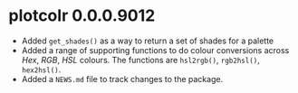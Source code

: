 # plotcolr 0.0.0.9012

* Added `get_shades()` as a way to return a set of shades for a palette
* Added a range of supporting functions to do colour conversions across *Hex*, *RGB*, *HSL* colours. The functions are `hsl2rgb()`, `rgb2hsl()`, `hex2hsl()`.
* Added a `NEWS.md` file to track changes to the package.
